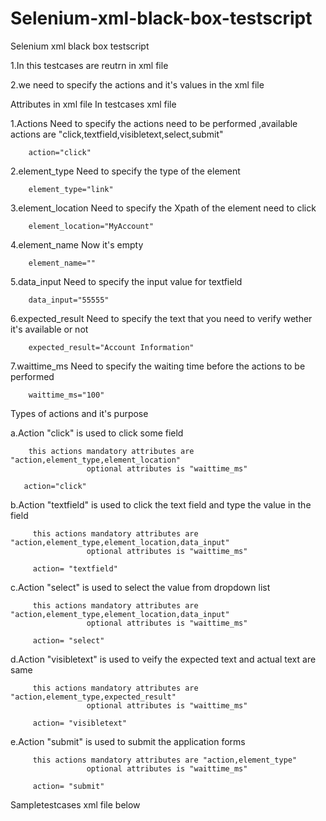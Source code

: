 Selenium-xml-black-box-testscript
=================================

Selenium xml black box testscript

1.In this testcases are reutrn in xml file 

2.we need to specify the actions and it's values in the xml file


Attributes in xml file In testcases xml file

1.Actions
        Need to specify the actions need to be performed ,available actions are "click,textfield,visibletext,select,submit"
        
        action="click"
        
2.element_type
        Need to specify the type of the element
        
        element_type="link"
        
3.element_location
        Need to specify the Xpath of the element need to click
        
        element_location="MyAccount"
       
4.element_name 
        Now it's empty
        
        element_name=""
      
5.data_input
        Need to specify the input value for textfield
        
        data_input="55555"
      
6.expected_result
        Need to specify the text that you need to verify wether it's available or not
        
        expected_result="Account Information"
      
7.waittime_ms
        Need to specify the waiting time before the actions to be performed
        
        waittime_ms="100"


Types of actions and it's purpose

  a.Action "click" is used to click some field
  
        this actions mandatory attributes are "action,element_type,element_location"
                     optional attributes is "waittime_ms"
  
       action="click"
   
  b.Action "textfield" is used to click the text field and type the value in the field
  
         this actions mandatory attributes are "action,element_type,element_location,data_input"
                     optional attributes is "waittime_ms"
                     
         action= "textfield"
  
  c.Action "select" is used to select the value from dropdown list
  
         this actions mandatory attributes are "action,element_type,element_location,data_input"
                     optional attributes is "waittime_ms"
                     
         action= "select"
       
  d.Action "visibletext" is used to veify the expected text and actual text are same
  
         this actions mandatory attributes are "action,element_type,expected_result"
                     optional attributes is "waittime_ms"
                     
         action= "visibletext"
       
   e.Action "submit" is used to submit the application forms
  
         this actions mandatory attributes are "action,element_type"
                     optional attributes is "waittime_ms"
                     
         action= "submit"
       
       
       
Sampletestcases xml file below

<?xml version="1.0" encoding="UTF-8"?>

<teststeps>
	<step action="click" element_type="link" element_location="MyAccount" element_name="" data_input=""  expected_result="" waittime_ms="100"  />
	<step action= "click" element_type="link" element_location="CreateAccount" element_name="" data_input="" expected_result="" waittime_ms="1000"/>
	<step action= "textfield" element_type="textbox" element_location="FirstName" element_name="" data_input="Sam" expected_result="" waittime_ms="500"/>
	<step action= "textfield" element_type="textbox" element_location="LastName" element_name="" data_input="son" expected_result="" waittime_ms=""/>
	<step action= "textfield" element_type="textbox" element_location="EmailName" element_name="" data_input="Samson@gmail.com" expected_result="" waittime_ms="" />
	<step action= "textfield" element_type="textbox" element_location="ReEmailName" element_name="" data_input="Samson@gmail.com" expected_result="" waittime_ms="" />
	<step action= "textfield" element_type="textbox" element_location="Password" element_name="" data_input="Samson123" expected_result="" waittime_ms=""/>
	<step action= "textfield" element_type="textbox" element_location="RePassword" element_name="" data_input="Samson123" expected_result="" waittime_ms=""/>
	<step action= "textfield" element_type="textbox" element_location="ZipCode" element_name="" data_input="55555" expected_result="" waittime_ms=""/>
	<step action= "click" element_type="button" element_location="Continue" element_name="" data_input="" expected_result="" waittime_ms=""/>
	<step action= "visibletext" element_type="text" element_location="" element_name="" data_input="" expected_result="Account Information" waittime_ms=""/>
</teststeps>



